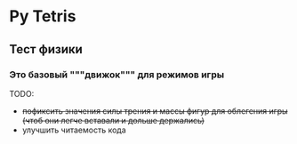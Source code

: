 # Py Tetris

## Тест физики

### Это базовый """движок""" для режимов игры 

TODO: 
* ~~пофиксить значения силы трения и массы фигур для облегения игры (чтоб они легче вставали и дольше держались)~~
* улучшить читаемость кода